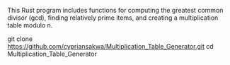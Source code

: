 This Rust program includes functions for computing the greatest common divisor (gcd), finding relatively prime items, and creating a multiplication table modulo n.

git clone https://github.com/cypriansakwa/Multiplication_Table_Generator.git
cd Multiplication_Table_Generator
